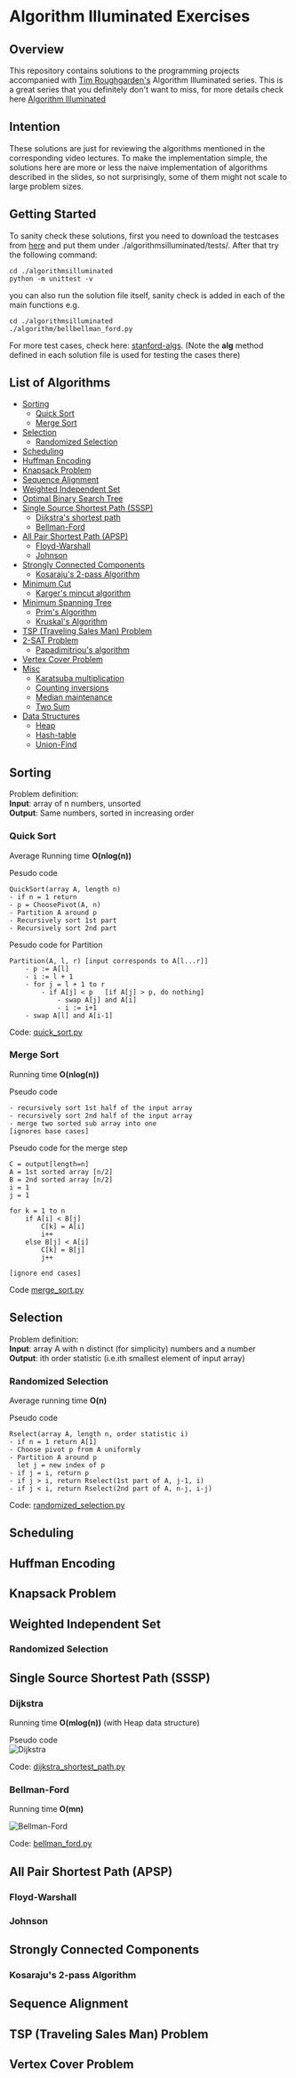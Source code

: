# Algorithm Illuminated Exercises

## Overview

This repository contains solutions to the programming projects accompanied with [Tim Roughgarden's](http://www.timroughgarden.org/) Algorithm Illuminated series. This is a great series that you definitely don't want to miss, for more details check here [Algorithm Illuminated](http://www.algorithmsilluminated.org/)

## Intention

These solutions are just for reviewing the algorithms mentioned in the corresponding video lectures. To make the implementation simple, the solutions here are more or less the naive implementation of algorithms described in the slides, so not surprisingly, some of them might not scale to large problem sizes. 


## Getting Started

To sanity check these solutions, first you need to download the testcases from [here](http://www.algorithmsilluminated.org/datasets/) and put them under ./algorithmsilluminated/tests/. After that try the following command:

```
cd ./algorithmsilluminated
python -m unittest -v
```

you can also run the solution file itself, sanity check is added in each of the main functions e.g.

```
cd ./algorithmsilluminated
./algorithm/bellbellman_ford.py
```

For more test cases, check here: [stanford-algs](https://github.com/beaunus/stanford-algs). (Note the **alg** method defined in each solution file is used for testing the cases there)

## List of Algorithms 
* [Sorting](#sorting)
    * [Quick Sort](#quick-sort)
    * [Merge Sort](#merge-sort)
* [Selection](#selection)
    * [Randomized Selection](#randomized-selection)
* [Scheduling](#scheduling)
* [Huffman Encoding](#huffman-encoding)
* [Knapsack Problem](#knapsack-problem)
* [Sequence Alignment](#sequence-alignment)
* [Weighted Independent Set](#weighted-independent-set)
* [Optimal Binary Search Tree](#optimal-binary-search-tree)
* [Single Source Shortest Path (SSSP)](#single-source-shortest-path-(sssp))
    * [Dijkstra's shortest path](#dijkstra)  
    * [Bellman-Ford](#bellman-ford)
* [All Pair Shortest Path (APSP)](#all-pair-shortest-path-(apsp))
    * [Floyd-Warshall](#floyd-warshall)
    * [Johnson](#johnson)
* [Strongly Connected Components](#strongly-connected-components)  
    * [Kosaraju's 2-pass Algorithm](#kosaraju's-2-pass-algorithm)
* [Minimum Cut](#minimum-cut)
    * [Karger's mincut algorithm](#karger's-mincut-algorithm)
* [Minimum Spanning Tree](#minimum-spanning-tree)
    * [Prim's Algorithm](#prim's-algorithm)
    * [Kruskal's Algorithm](#kruskal's-algorithm)
* [TSP (Traveling Sales Man) Problem](#tsp-(traveling-sales-man)-problem)
* [2-SAT Problem](#2-sat-problem)
    * [Papadimitriou's algorithm](#papadimitriou's-algorithm)
* [Vertex Cover Problem](#vertex-cover-problem)
* [Misc](#misc)
    * [Karatsuba multiplication](#karatsuba-multiplication)
    * [Counting inversions](#counting-inversions)
    * [Median maintenance](#median-maintenance)
    * [Two Sum](#two-sum)
* [Data Structures](#data-structures)
    * [Heap](#heap)
    * [Hash-table](#hash-table)
    * [Union-Find](#union-find)

## Sorting
Problem definition:  
**Input**: array of n numbers, unsorted  
**Output**: Same numbers, sorted in increasing order  

### Quick Sort  
Average Running time **O(nlog(n))**

Pesudo code  
```
QuickSort(array A, length n)
- if n = 1 return
- p = ChoosePivot(A, n)
- Partition A around p
- Recursively sort 1st part
- Recursively sort 2nd part
```
Pesudo code for Partition  
```
Partition(A, l, r) [input corresponds to A[l...r]]
    - p := A[l]
    - i := l + 1
    - for j = l + 1 to r
        - if A[j] < p   [if A[j] > p, do nothing]
            - swap A[j] and A[i]
            - i := i+1
    - swap A[l] and A[i-1]
```

Code: [quick_sort.py](algorithms/quick_sort.py) 
### Merge Sort
Running time **O(nlog(n))**

Pseudo code
```
- recursively sort 1st half of the input array
- recursively sort 2nd half of the input array
- merge two sorted sub array into one
[ignores base cases]
```

Pseudo code for the merge step
```
C = output[length=n] 
A = 1st sorted array [n/2]
B = 2nd sorted array [n/2]
i = 1 
j = 1

for k = 1 to n
    if A[i] < B[j]
        C[k] = A[i]
        i++
    else B[j] < A[i]
        C[k] = B[j]
        j++
    
[ignore end cases]
```
Code [merge_sort.py](algorithms/merge_sort.py)  

## Selection  
Problem definition:  
**Input**: array A with n distinct (for simplicity) numbers and a number  
**Output**: ith order statistic (i.e.ith smallest element of input array)

### Randomized Selection
Average running time **O(n)**

Pseudo code
```
Rselect(array A, length n, order statistic i)
- if n = 1 return A[1]
- Choose pivot p from A uniformly
- Partition A around p
  let j = new index of p
- if j = i, return p
- if j > i, return Rselect(1st part of A, j-1, i)
- if j < i, return Rselect(2nd part of A, n-j, i-j)
```

Code: [randomized_selection.py](algorithms/randomized_selection.py)

## Scheduling 


## Huffman Encoding 


## Knapsack Problem 

## Weighted Independent Set 

### Randomized Selection 

## Single Source Shortest Path (SSSP) 

### Dijkstra 
Running time **O(mlog(n))** (with Heap data structure)  

Pseudo code  
![Dijkstra](figs/dijkstra.png)

Code: [dijkstra_shortest_path.py](algorithms/dijkstra_shortest_path.py)
### Bellman-Ford 
Running time **O(mn)**

![Bellman-Ford](figs/bellman_ford.png)

Code: [bellman_ford.py](algorithms/bellman_ford.py)
## All Pair Shortest Path (APSP)

### Floyd-Warshall 

### Johnson 

## Strongly Connected Components 

### Kosaraju's 2-pass Algorithm 

## Sequence Alignment 

## TSP (Traveling Sales Man) Problem 

## Vertex Cover Problem 